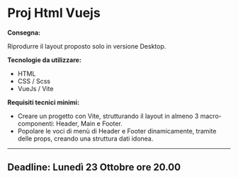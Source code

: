 # Proj Html Vuejs

**Consegna:**

Riprodurre il layout proposto solo in versione Desktop.

**Tecnologie da utilizzare:**
- HTML
- CSS / Scss
- VueJs / Vite

**Requisiti tecnici minimi:**
- Creare un progetto con Vite, strutturando il layout in almeno 3 macro-componenti: 
Header, Main e Footer.
- Popolare le voci di menù di Header e Footer dinamicamente, tramite delle props, creando una struttura dati idonea.
***

## Deadline: Lunedì 23 Ottobre ore 20.00

